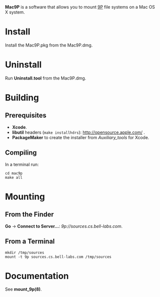 **Mac9P** is a software that allows you to mount  [9P](http://en.wikipedia.org/wiki/9P) file systems on a Mac OS X system.

# Install #

Install the Mac9P.pkg from the Mac9P.dmg.

# Uninstall #

Run **Uninstall.tool** from the Mac9P.dmg.

# Building #
## Prerequisites ##
  * **Xcode**.
  * **libutil** headers  (`make installhdrs`): http://opensource.apple.com/ .
  * **PackageMaker**  to create the installer from _Auxiliary\_tools_ for Xcode.

## Compiling ##
In a terminal run:
```
cd mac9p
make all
```

# Mounting #
## From the Finder ##
**Go** -> **Connect to Server...**: _9p://sources.cs.bell-labs.com_.
## From a Terminal ##
```
mkdir /tmp/sources
mount -t 9p sources.cs.bell-labs.com /tmp/sources
```

# Documentation #
See **mount\_9p(8)**.